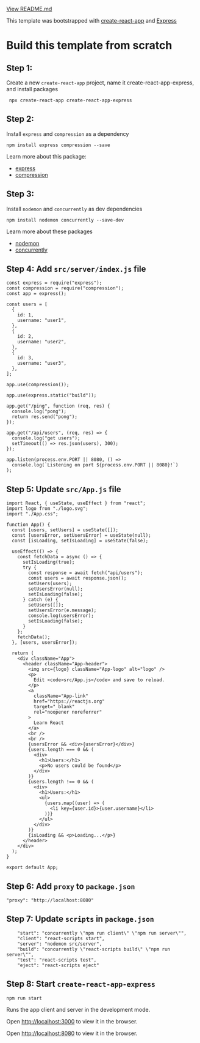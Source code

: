 [View README.md](../README.md)

This template was bootstrapped with [create-react-app](https://github.com/facebook/create-react-app) and [Express](https://github.com/expressjs/express)

# Build this template from scratch

## Step 1:

Create a new `create-react-app` project, name it create-react-app-express, and install packages

```
 npx create-react-app create-react-app-express
```

## Step 2:

Install `express` and `compression` as a dependency

```
npm install express compression --save
```

Learn more about this package:

- [express](https://github.com/expressjs/express)
- [compression](https://github.com/expressjs/compression)

## Step 3:

Install `nodemon` and `concurrently` as dev dependencies

```
npm install nodemon concurrently --save-dev
```

Learn more about these packages

- [nodemon](https://github.com/remy/nodemon)
- [concurrently](https://github.com/kimmobrunfeldt/concurrently)

## Step 4: Add `src/server/index.js` file

```
const express = require("express");
const compression = require("compression");
const app = express();

const users = [
  {
    id: 1,
    username: "user1",
  },
  {
    id: 2,
    username: "user2",
  },
  {
    id: 3,
    username: "user3",
  },
];

app.use(compression());

app.use(express.static("build"));

app.get("/ping", function (req, res) {
  console.log("pong");
  return res.send("pong");
});

app.get("/api/users", (req, res) => {
  console.log("get users");
  setTimeout(() => res.json(users), 300);
});

app.listen(process.env.PORT || 8080, () =>
  console.log(`Listening on port ${process.env.PORT || 8080}!`)
);
```

## Step 5: Update `src/App.js` file

```
import React, { useState, useEffect } from "react";
import logo from "./logo.svg";
import "./App.css";

function App() {
  const [users, setUsers] = useState([]);
  const [usersError, setUsersError] = useState(null);
  const [isLoading, setIsLoading] = useState(false);

  useEffect(() => {
    const fetchData = async () => {
      setIsLoading(true);
      try {
        const response = await fetch("api/users");
        const users = await response.json();
        setUsers(users);
        setUsersError(null);
        setIsLoading(false);
      } catch (e) {
        setUsers([]);
        setUsersError(e.message);
        console.log(usersError);
        setIsLoading(false);
      }
    };
    fetchData();
  }, [users, usersError]);

  return (
    <div className="App">
      <header className="App-header">
        <img src={logo} className="App-logo" alt="logo" />
        <p>
          Edit <code>src/App.js</code> and save to reload.
        </p>
        <a
          className="App-link"
          href="https://reactjs.org"
          target="_blank"
          rel="noopener noreferrer"
        >
          Learn React
        </a>
        <br />
        <br />
        {usersError && <div>{usersError}</div>}
        {users.length === 0 && (
          <div>
            <h1>Users:</h1>
            <p>No users could be found</p>
          </div>
        )}
        {users.length !== 0 && (
          <div>
            <h1>Users:</h1>
            <ul>
              {users.map((user) => (
                <li key={user.id}>{user.username}</li>
              ))}
            </ul>
          </div>
        )}
        {isLoading && <p>Loading...</p>}
      </header>
    </div>
  );
}

export default App;
```

## Step 6: Add `proxy` to `package.json`

```
"proxy": "http://localhost:8080"
```

## Step 7: Update `scripts` in `package.json`

```
    "start": "concurrently \"npm run client\" \"npm run server\"",
    "client": "react-scripts start",
    "server": "nodemon src/server",
    "build": "concurrently \"react-scripts build\" \"npm run server\"",
    "test": "react-scripts test",
    "eject": "react-scripts eject"
```

## Step 8: Start `create-react-app-express`

```
npm run start
```

Runs the app client and server in the development mode.

Open [http://localhost:3000](http://localhost:3000) to view it in the browser.

Open [http://localhost:8080](http://localhost:8080) to view it in the browser.
